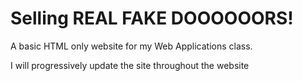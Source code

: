 # Selling REAL FAKE DOOOOOORS!
A basic HTML only website for my Web Applications class.

I will progressively update the site throughout the website
